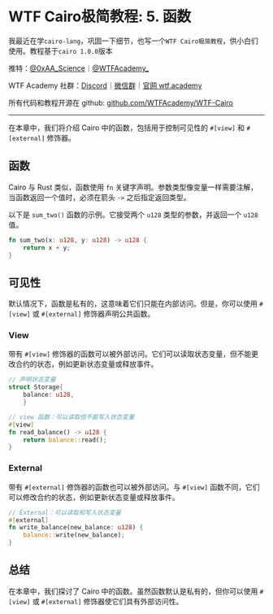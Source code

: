 # WTF Cairo极简教程: 5. 函数

我最近在学`cairo-lang`，巩固一下细节，也写一个`WTF Cairo极简教程`，供小白们使用。教程基于`cairo 1.0.0`版本

推特：[@0xAA_Science](https://twitter.com/0xAA_Science)｜[@WTFAcademy_](https://twitter.com/WTFAcademy_)

WTF Academy 社群：[Discord](https://discord.wtf.academy)｜[微信群](https://docs.google.com/forms/d/e/1FAIpQLSe4KGT8Sh6sJ7hedQRuIYirOoZK_85miz3dw7vA1-YjodgJ-A/viewform?usp=sf_link)｜[官网 wtf.academy](https://wtf.academy)

所有代码和教程开源在 github: [github.com/WTFAcademy/WTF-Cairo](https://github.com/WTFAcademy/WTF-Cairo)

---

在本章中，我们将介绍 Cairo 中的函数，包括用于控制可见性的 `#[view]` 和 `#[external]` 修饰器。

## 函数

Cairo 与 Rust 类似，函数使用 `fn` 关键字声明。参数类型像变量一样需要注解，当函数返回一个值时，必须在箭头 `->` 之后指定返回类型。

以下是 `sum_two()` 函数的示例。它接受两个 `u128` 类型的参数，并返回一个 `u128` 值。

```rust
fn sum_two(x: u128, y: u128) -> u128 {
    return x + y;
}
```

## 可见性

默认情况下，函数是私有的，这意味着它们只能在内部访问。但是，你可以使用 `#[view]` 或 `#[external]` 修饰器声明公共函数。

### View

带有 `#[view]` 修饰器的函数可以被外部访问。它们可以读取状态变量，但不能更改合约的状态，例如更新状态变量或释放事件。

```rust
// 声明状态变量
struct Storage{
    balance: u128,
    }

// view 函数：可以读取但不能写入状态变量
#[view]
fn read_balance() -> u128 {
    return balance::read();
}
```

### External

带有 `#[external]` 修饰器的函数也可以被外部访问。与 `#[view]` 函数不同，它们可以修改合约的状态，例如更新状态变量或释放事件。

```rust
// External：可以读取和写入状态变量
#[external]
fn write_balance(new_balance: u128) {
    balance::write(new_balance);
}
```

## 总结

在本章中，我们探讨了 Cairo 中的函数。虽然函数默认是私有的，但你可以使用 `#[view]` 或 `#[external]` 修饰器使它们具有外部访问性。